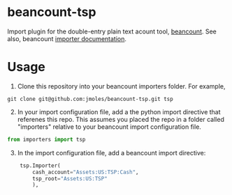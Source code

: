 # beancount-tsp

Import plugin for the double-entry plain text acount tool, [beancount](http://furius.ca/beancount/). See also, beancount [importer documentation](https://docs.google.com/document/d/11EwQdujzEo2cxqaF5PgxCEZXWfKKQCYSMfdJowp_1S8/edit).

# Usage

1. Clone this repository into your beancount importers folder. For example,
```shell
git clone git@github.com:jmoles/beancount-tsp.git tsp
```
2. In your import configuration file, add a the python import directive that referenes this repo. This assumes you placed the repo in a folder called "importers" relative to your beancount import configuration file.
```python
from importers import tsp
```
3. In the import configuration file, add a beancount import directive:
```python
    tsp.Importer(
        cash_account="Assets:US:TSP:Cash",
        tsp_root="Assets:US:TSP"
        ),
```

